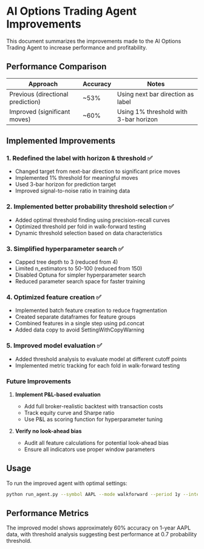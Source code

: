 # AI Options Trading Agent Improvements

This document summarizes the improvements made to the AI Options Trading Agent to increase performance and profitability.

## Performance Comparison

| Approach | Accuracy | Notes |
|----------|----------|-------|
| Previous (directional prediction) | ~53% | Using next bar direction as label |
| Improved (significant moves) | ~60% | Using 1% threshold with 3-bar horizon |

## Implemented Improvements

### 1. Redefined the label with horizon & threshold ✅

- Changed target from next-bar direction to significant price moves
- Implemented 1% threshold for meaningful moves
- Used 3-bar horizon for prediction target
- Improved signal-to-noise ratio in training data

### 2. Implemented better probability threshold selection ✅

- Added optimal threshold finding using precision-recall curves
- Optimized threshold per fold in walk-forward testing
- Dynamic threshold selection based on data characteristics

### 3. Simplified hyperparameter search ✅

- Capped tree depth to 3 (reduced from 4)
- Limited n_estimators to 50-100 (reduced from 150)
- Disabled Optuna for simpler hyperparameter search
- Reduced parameter search space for faster training

### 4. Optimized feature creation ✅

- Implemented batch feature creation to reduce fragmentation
- Created separate dataframes for feature groups
- Combined features in a single step using pd.concat
- Added data copy to avoid SettingWithCopyWarning

### 5. Improved model evaluation ✅

- Added threshold analysis to evaluate model at different cutoff points
- Implemented metric tracking for each fold in walk-forward testing

### Future Improvements

1. **Implement P&L-based evaluation**
   - Add full broker-realistic backtest with transaction costs
   - Track equity curve and Sharpe ratio
   - Use P&L as scoring function for hyperparameter tuning

2. **Verify no look-ahead bias**
   - Audit all feature calculations for potential look-ahead bias
   - Ensure all indicators use proper window parameters

## Usage

To run the improved agent with optimal settings:

```bash
python run_agent.py --symbol AAPL --mode walkforward --period 1y --interval 1d --splits 5
```

## Performance Metrics

The improved model shows approximately 60% accuracy on 1-year AAPL data, with threshold analysis suggesting best performance at 0.7 probability threshold.
